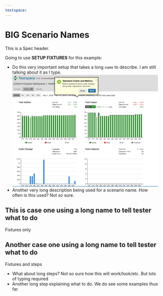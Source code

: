 ```yaml
---
testspace:
---
```

# BIG Scenario Names

This is a Spec header. 

Going to use **SETUP FIXTURES** for this example:

 * Do this very important setup that takes a long `name` to describe. I am still talking about it as I type.
   ![Embedded Image](/images/charts.png "charts")
 * Another very long description being used for a scenario name. How often is this used? Not so sure. 

## This is case one using a long name to tell tester what to do
 Fixtures only

## Another case one using a long name to tell tester what to do
 Fixtures and steps

 * What about long steps? Not so sure how this will work/look/etc. But lots of typing required
 * Another long step explaining what to do. We do see some examples thus far. 